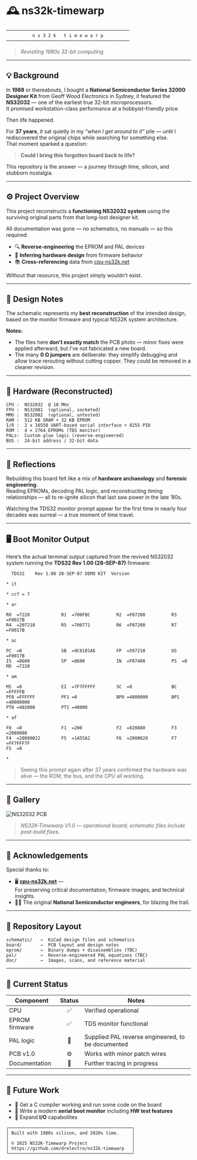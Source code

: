 # 🕰️ ns32k-timewarp

```
───────────────────────────────────────────────
          n s 3 2 k   t i m e w a r p
───────────────────────────────────────────────
```

> *Revisiting 1980s 32-bit computing.*

---

## 💡 Background

In **1988** or thereabouts, I bought a **National Semiconductor Series 32000 Designer Kit** from Geoff Wood Electronics in Sydney, it featured the **NS32032** — one of the earliest true 32-bit microprocessors.  
It promised workstation-class performance at a hobbyist-friendly price.

Then life happened.

For **37 years**, it sat quietly in my *“when I get around to it”* pile — until I rediscovered the original chips while searching for something else.  
That moment sparked a question:

> **Could I bring this forgotten board back to life?**

This repository is the answer — a journey through time, silicon, and stubborn nostalgia.

---

## ⚙️ Project Overview

This project reconstructs a **functioning NS32032 system** using the surviving original parts from that long-lost designer kit.

All documentation was gone — no schematics, no manuals — so this required:

- 🔍 **Reverse-engineering** the EPROM and PAL devices  
- 🧠 **Inferring hardware design** from firmware behavior  
- 📚 **Cross-referencing** data from [cpu-ns32k.net](http://www.cpu-ns32k.net/index.html)

Without that resource, this project simply wouldn’t exist.

---

## 🧩 Design Notes

The schematic represents my **best reconstruction** of the intended design, based on the monitor firmware and typical NS32K system architecture.

**Notes:**
- The files here **don’t exactly match** the PCB photo — minor fixes were applied afterward, but I’ve not fabricated a new board.  
- The many **0 Ω jumpers** are deliberate: they simplify debugging and allow trace rerouting without cutting copper. They could be removed in a cleaner revision.

---

## 💾 Hardware (Reconstructed)

```
CPU :  NS32032  @ 10 MHz
FPU :  NS32081  (optional, socketed)
MMU :  NS32082  (optional, untested)
RAM :  512 KB SRAM + 32 KB EPROM
I/O :  2 x 16550 UART-based serial interface + 8255 PIO
ROM :  4 × 2764 EPROMs (TDS monitor)
PALs:  Custom glue logic (reverse-engineered)
BUS :  24-bit address / 32-bit data
```

---

## 🧠 Reflections

Rebuilding this board felt like a mix of **hardware archaeology** and **forensic engineering**.  
Reading EPROMs, decoding PAL logic, and reconstructing timing relationships — all to re-ignite silicon that last saw power in the late ’80s.

Watching the TDS32 monitor prompt appear for the first time in nearly four decades was surreal — a true moment of time travel.

---

## 🖥️ Boot Monitor Output

Here’s the actual terminal output captured from the revived NS32032 system running the **TDS32 Rev 1.00 (28-SEP-87)** firmware:

```
  TDS32    Rev 1.00 28-SEP-87 DEMO KIT  Version

* it

* ccf = 7

* ar

R0  =7220            R1  =700FBC          R2  =F07200          R3  =F0017B      
R4  =207210          R5  =700771          R6  =F07200          R7  =F0017B      

* ac

PC  =0               SB  =9C8101A6        FP  =597210          US  =F0017B      
IS  =8600            SP  =8600            IN  =F07400          PS  =0           
MO  =7220            

* am

MS  =0               EI  =7F7FFFFF        SC  =0               BC  =FFFFFB      
PF0 =FFFFFF          PF1 =0               BP0 =4000000         BP1 =40000000    
PT0 =402000          PT1 =40000           

* af

F0  =0               F1  =200             F2  =820880          F3  =2080000     
F4  =20800022        F5  =1A55A2          F6  =2000020         F7  =FF7FFF7F    
FS  =0               

*
```

> Seeing this prompt again after 37 years confirmed the hardware was alive — the ROM, the bus, and the CPU all working.

---

## 📸 Gallery

![NS32032 PCB](doc/images/PCB_V1_0.jpg)

> *NS32K-Timewarp V1.0 — operational board; schematic files include post-build fixes.*

---

## 🧾 Acknowledgements

Special thanks to:

- 🖥️ **[cpu-ns32k.net](http://www.cpu-ns32k.net/index.html)** —  
  For preserving critical documentation, firmware images, and technical insights.  
- 🧑‍💻 The original **National Semiconductor engineers**, for blazing the trail. 

---

## 📂 Repository Layout

```
schematic/   →  KiCad design files and schematics
board/       →  PCB layout and design notes
eprom/       →  Binary dumps + disassemblies (TBC)
pal/         →  Reverse-engineered PAL equations (TBC)
doc/         →  Images, scans, and reference material
```

---

## 🏁 Current Status

| Component       | Status | Notes |
|-----------------|:------:|-------|
| CPU             | ✅ | Verified operational |
| EPROM firmware  | ✅ | TDS monitor functional |
| PAL logic       | 🚧 | Supplied PAL reverse engineered, to be documented |
| PCB v1.0        | ⚙️ | Works with minor patch wires |
| Documentation   | 🚧 | Further tracing in progress |

---

## 🔮 Future Work

- 🧩 Get a C compiler working and run some code on the board
- 🧩 Write a modern **serial boot monitor** including **HW test features**
- 💾 Expand **I/O** capaboilites 

```
┌───────────────────────────────────────────────┐
│ Built with 1980s silicon, and 2020s time.     │
│                                               │
│ © 2025 NS32K-Timewarp Project                 │
│ https://github.com/drelectro/ns32k-timewarp   │
└───────────────────────────────────────────────┘
```
